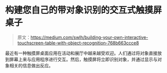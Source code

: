 # 构建您自己的带对象识别的交互式触摸屏桌子

> 原文：<https://medium.com/swlh/building-your-own-interactive-touchscreen-table-with-object-recognition-768b663ccce8>

最近有一种触摸屏桌面应用在活动和展厅中越来越受欢迎。人们通过将对象直接放到屏幕上来与应用程序进行交互。然后，触摸屏将立即识别对象，并通过显示与对象相关的信息做出反应。